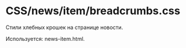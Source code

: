 # CSS/news/item/breadcrumbs.css
Стили хлебных крошек на странице новости.

Используется: news-item.html. 